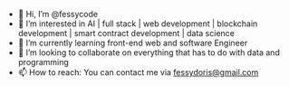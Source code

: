 - 👋 Hi, I’m @fessycode
- 👀 I’m interested in AI | full stack | web development | blockchain development | smart contract development | data science
- 🌱 I’m currently learning front-end web and software Engineer
- 💞️ I’m looking to collaborate on everything that has to do with data and programming
- 📫 How to reach: You can contact me via fessydoris@gmail.com

<!---
fessycode/fessycode is a ✨ special ✨ repository because its `README.md` (this file) appears on your GitHub profile.
You can click the Preview link to take a look at your changes.
--->
